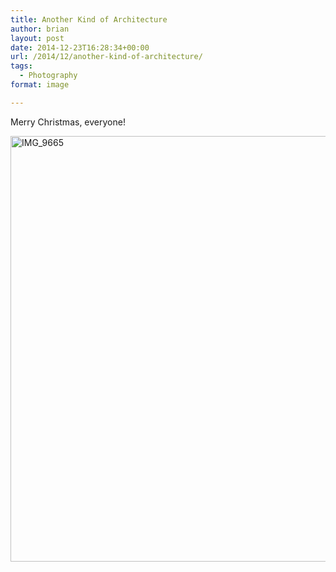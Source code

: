 ```yaml
---
title: Another Kind of Architecture
author: brian
layout: post
date: 2014-12-23T16:28:34+00:00
url: /2014/12/another-kind-of-architecture/
tags:
  - Photography
format: image

---
```

Merry Christmas, everyone!

<img class="aligncenter size-full wp-image-1223" src="/wp/2014/12/IMG_9665.jpg" alt="IMG_9665" width="1021" height="681" srcset="/wp/2014/12/IMG_9665.jpg 1021w, /wp/2014/12/IMG_9665-480x320.jpg 480w" sizes="(max-width: 1021px) 100vw, 1021px" />